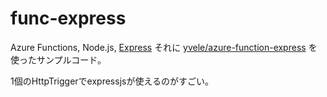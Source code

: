 # func-express

Azure Functions, Node.js, [Express](https://expressjs.com) それに
[yvele/azure-function-express](https://github.com/yvele/azure-function-express)
を使ったサンプルコード。

1個のHttpTriggerでexpressjsが使えるのがすごい。
